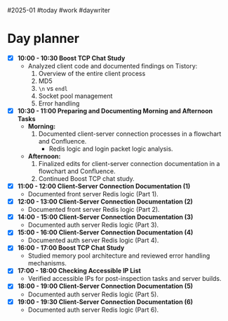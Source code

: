 #2025-01 #today #work #daywriter 
# Day planner

- [x]  **10:00 - 10:30 Boost TCP Chat Study**
    - Analyzed client code and documented findings on Tistory:
        1. Overview of the entire client process
        2. MD5
        3. `\n` vs `endl`
        4. Socket pool management
        5. Error handling
- [x] **10:30 - 11:00 Preparing and Documenting Morning and Afternoon Tasks**
    - **Morning:**
        1. Documented client-server connection processes in a flowchart and Confluence.
            - Redis logic and login packet logic analysis.
    - **Afternoon:**
        1. Finalized edits for client-server connection documentation in a flowchart and Confluence.
        2. Continued Boost TCP chat study.
- [x] **11:00 - 12:00 Client-Server Connection Documentation (1)**
    - Documented front server Redis logic (Part 1).
- [x] **12:00 - 13:00 Client-Server Connection Documentation (2)**
    - Documented front server Redis logic (Part 2).
- [x] **14:00 - 15:00 Client-Server Connection Documentation (3)**
    - Documented auth server Redis logic (Part 3).
- [x] **15:00 - 16:00 Client-Server Connection Documentation (4)**
    - Documented auth server Redis logic (Part 4).
- [x] **16:00 - 17:00 Boost TCP Chat Study**
    - Studied memory pool architecture and reviewed error handling mechanisms.
- [x] **17:00 - 18:00 Checking Accessible IP List**
    - Verified accessible IPs for post-inspection tasks and server builds.
- [x] **18:00 - 19:00 Client-Server Connection Documentation (5)**
    - Documented auth server Redis logic (Part 5).
- [x] **19:00 - 19:30 Client-Server Connection Documentation (6)**
    - Documented auth server Redis logic (Part 6).
